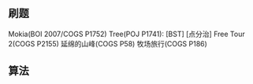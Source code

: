 # 
## 刷题
Mokia(BOI 2007/COGS P1752)
Tree(POJ P1741): [BST] [点分治]
Free Tour 2(COGS P2155)
延绵的山峰(COGS P58)
牧场旅行(COGS P186)

## 算法
